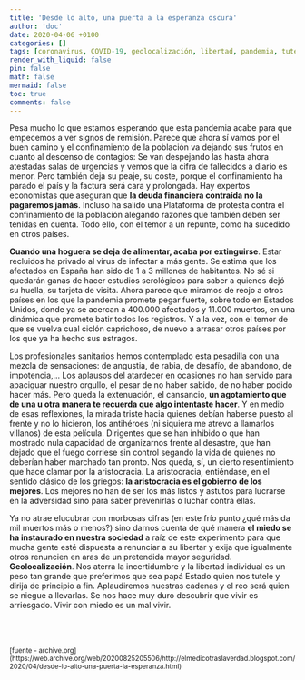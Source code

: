 ```yaml
---
title: 'Desde lo alto, una puerta a la esperanza oscura'
author: 'doc'
date: 2020-04-06 +0100
categories: []
tags: [coronavirus, COVID-19, geolocalización, libertad, pandemia, tutela]
render_with_liquid: false
pin: false
math: false
mermaid: false
toc: true
comments: false
---
```

Pesa mucho lo que estamos esperando que esta pandemia acabe para que empecemos a ver signos de remisión. Parece que ahora sí vamos por el buen camino y el confinamiento de la población va dejando sus frutos en cuanto al descenso de contagios: Se van despejando las hasta ahora atestadas salas de urgencias y vemos que la cifra de fallecidos a diario es menor. Pero también deja su peaje, su coste, porque el confinamiento ha parado el país y la factura será cara y prolongada. Hay expertos economistas que aseguran que **la deuda financiera contraída no la pagaremos jamás**. Incluso ha salido una Plataforma de protesta contra el confinamiento de la población alegando razones que también deben ser tenidas en cuenta. Todo ello, con el temor a un repunte, como ha sucedido en otros países.  

**Cuando una hoguera se deja de alimentar, acaba por extinguirse**. Estar recluidos ha privado al virus de infectar a más gente. Se estima que los afectados en España han sido de 1 a 3 millones de habitantes. No sé si quedarán ganas de hacer estudios serológicos para saber a quienes dejó su huella, su tarjeta de visita. Ahora parece que miramos de reojo a otros países en los que la pandemia promete pegar fuerte, sobre todo en Estados Unidos, donde ya se acercan a 400.000 afectados y 11.000 muertos, en una dinámica que promete batir todos los registros. Y a la vez, con el temor de que se vuelva cual ciclón caprichoso, de nuevo a arrasar otros países por los que ya ha hecho sus estragos.  

Los profesionales sanitarios hemos contemplado esta pesadilla con una mezcla de sensaciones: de angustia, de rabia, de desafío, de abandono, de impotencia,... Los aplausos del atardecer en ocasiones no han servido para apaciguar nuestro orgullo, el pesar de no haber sabido, de no haber podido hacer más. Pero queda la extenuación, el cansancio, **un agotamiento que de una u otra manera te recuerda  que algo intentaste hacer**. Y en medio de esas reflexiones, la mirada triste hacia quienes debían haberse puesto al frente y no lo hicieron, los antihéroes (ni siquiera me atrevo a llamarlos villanos) de esta película. Dirigentes que se han inhibido o que han mostrado nula capacidad de organizarnos frente al desastre, que han dejado que el fuego corriese sin control segando la vida de quienes no deberían haber marchado tan pronto. Nos queda, sí, un cierto resentimiento que hace clamar por la aristocracia. La aristocracia, entiéndase, en el sentido clásico de los griegos: **la aristocracia es el gobierno de los mejores**. Los mejores no han de ser los más listos y astutos para lucrarse en la adversidad sino para saber prevenirlas o luchar contra ellas.  

Ya no atrae elucubrar con morbosas cifras (en este frío punto ¿qué más da mil muertos más o menos?) sino darnos cuenta de qué manera **el miedo se ha instaurado en nuestra sociedad** a raíz de este experimento para que mucha gente esté dispuesta a renunciar a su libertar y exija que igualmente otros renuncien en aras de un pretendida mayor seguridad. **Geolocalización**. Nos aterra la incertidumbre y la libertad individual es un peso tan grande que preferimos que sea papá Estado quien nos tutele y dirija de principio a fin. Aplaudiremos nuestras cadenas y el reo será quien se niegue a llevarlas. Se nos hace muy duro descubrir que vivir es arriesgado. Vivir con miedo es un mal vivir.  

<br>
<br>
<br>
<small>[fuente - archive.org](https://web.archive.org/web/20200825205506/http://elmedicotraslaverdad.blogspot.com/2020/04/desde-lo-alto-una-puerta-la-esperanza.html)</small>  
